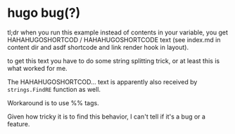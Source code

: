 # hugo bug(?)

tl;dr when you run this example instead of contents in your variable, you get HAHAHUGOSHORTCOD /  HAHAHUGOSHORTCODE text (see index.md in content dir and asdf shortcode and link render hook in layout).

to get this text you have to do some string splitting trick, or at least this is what worked for me.

The HAHAHUGOSHORTCOD… text is apparently also received by `strings.FindRE` function as well.

Workaround is to use %% tags.

Given how tricky it is to find this behavior, I can't tell if it's a bug or a feature.